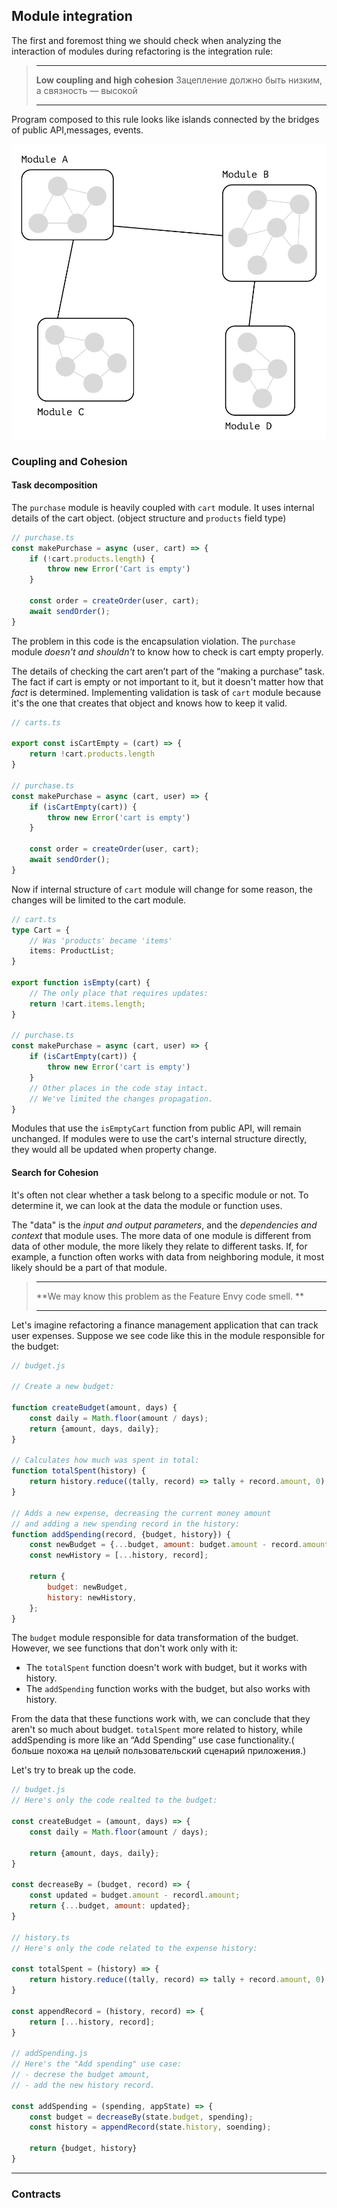 ## Module integration

The first and foremost thing we should check when analyzing the interaction of modules during refactoring is the
integration rule:

> ********************
> **Low coupling and high cohesion**
> Зацепление должно быть низким, а связность — высокой
> ********************

Program composed to this rule looks like islands connected by the bridges of public API,messages, events.

![img_2.png](img_2.png)

### Coupling and Cohesion

#### Task decomposition

The `purchase` module is heavily coupled with `cart` module.
It uses internal details of the cart object.
(object structure and `products` field type)

```typescript
// purchase.ts
const makePurchase = async (user, cart) => {
    if (!cart.products.length) {
        throw new Error('Cart is empty')
    }

    const order = createOrder(user, cart);
    await sendOrder();
}
```

The problem in this code is the encapsulation violation.
The `purchase` module _doesn't and shouldn't_ to know how to check is cart empty properly.

The details of checking the cart aren’t part of the “making a purchase” task.
The fact if cart is empty or not important to it, but it doesn't matter how that _fact_ is determined.
Implementing validation is task of `cart` module because it's the one that creates that object and knows how to keep it
valid.

```typescript
// carts.ts

export const isCartEmpty = (cart) => {
    return !cart.products.length
}

// purchase.ts
const makePurchase = async (cart, user) => {
    if (isCartEmpty(cart)) {
        throw new Error('cart is empty')
    }

    const order = createOrder(user, cart);
    await sendOrder();
}

```

Now if internal structure of `cart` module will change for some reason, the changes will be limited to the cart module.

```typescript
// cart.ts
type Cart = {
    // Was 'products' became 'items'
    items: ProductList;
}

export function isEmpty(cart) {
    // The only place that requires updates:
    return !cart.items.length;
}

// purchase.ts
const makePurchase = async (cart, user) => {
    if (isCartEmpty(cart)) {
        throw new Error('cart is empty')
    }
    // Other places in the code stay intact.
    // We've limited the changes propagation.
}
```

Modules that use the `isEmptyCart` function from public API, will remain unchanged.
If modules were to use the cart's internal structure directly, they would all be updated when property change.

#### Search for Cohesion

It's often not clear whether a task belong to a specific module or not.
To determine it, we can look at the data the module or function uses.

The "data" is the _input and output parameters_, and the _dependencies and context_ that module uses.
The more data of one module is different from data of other module, the more likely they relate to different tasks.
If, for example, a function often works with data from neighboring module, it most likely should be a part of that
module.

> ********************
> **We may know this problem as the Feature Envy code smell. **
> ********************
>

Let's imagine refactoring a finance management application that can track user expenses.
Suppose we see code like this in the module responsible for the budget:

```js
// budget.js

// Create a new budget: 

function createBudget(amount, days) {
    const daily = Math.floor(amount / days);
    return {amount, days, daily};
}

// Calculates how much was spent in total:
function totalSpent(history) {
    return history.reduce((tally, record) => tally + record.amount, 0);
}

// Adds a new expense, decreasing the current money amount
// and adding a new spending record in the history:
function addSpending(record, {budget, history}) {
    const newBudget = {...budget, amount: budget.amount - record.amount};
    const newHistory = [...history, record];

    return {
        budget: newBudget,
        history: newHistory,
    };
}
```

The `budget` module responsible for data transformation of the budget.
However, we see functions that don't work only with it:

- The `totalSpent` function doesn't work with budget, but it works with history.
- The `addSpending` function works with the budget, but also works with history.

From the data that these functions work with, we can conclude that they aren't so much about budget.
`totalSpent` more related to history,
while addSpending is more like an “Add Spending” use case functionality.( больше похожа на целый пользовательский
сценарий приложения.)

Let's try to break up the code.

```js
// budget.js
// Here's only the code realted to the budget:

const createBudget = (amount, days) => {
    const daily = Math.floor(amount / days);

    return {amount, days, daily};
}

const decreaseBy = (budget, record) => {
    const updated = budget.amount - recordl.amount;
    return {...budget, amount: updated};
}

// history.ts
// Here's only the code related to the expense history:

const totalSpent = (history) => {
    return history.reduce((tally, record) => tally + record.amount, 0);
}

const appendRecord = (history, record) => {
    return [...history, record];
}

// addSpending.js
// Here's the "Add spending" use case:
// - decrese the budget amount,
// - add the new history record.

const addSpending = (spending, appState) => {
    const budget = decreaseBy(state.budget, spending);
    const history = appendRecord(state.history, soending);

    return {budget, history}
}
```

---

### Contracts